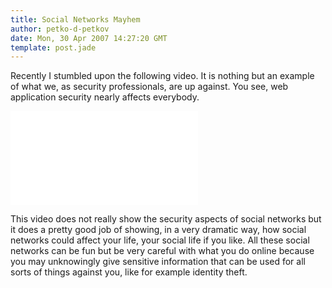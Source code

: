 ```yaml
---
title: Social Networks Mayhem
author: petko-d-petkov
date: Mon, 30 Apr 2007 14:27:20 GMT
template: post.jade
---
```


Recently I stumbled upon the following video. It is nothing but an example of what we, as security professionals, are up against. You see, web application security nearly affects everybody.

<iframe class="video" src="//www.youtube.com/embed/hOwpGF1SOQM" frameborder="0" allowfullscreen></iframe>

This video does not really show the security aspects of social networks but it does a pretty good job of showing, in a very dramatic way, how social networks could affect your life, your social life if you like. All these social networks can be fun but be very careful with what you do online because you may unknowingly give sensitive information that can be used for all sorts of things against you, like for example identity theft.
